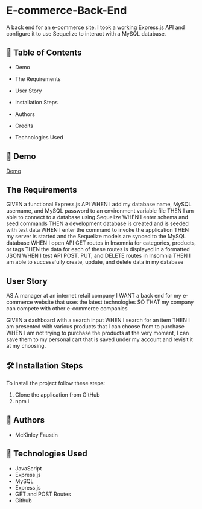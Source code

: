 # E-commerce-Back-End
A back end for an e-commerce site. I took a working Express.js API and configure it to use Sequelize to interact with a MySQL database.

## 🧐 Table of Contents

- Demo

- The Requirements

- User Story

- Installation Steps

- Authors

- Credits

- Technologies Used

## 🚀 Demo
[Demo](./ecomm.mp4)

## The Requirements
GIVEN a functional Express.js API
WHEN I add my database name, MySQL username, and MySQL password to an environment variable file
THEN I am able to connect to a database using Sequelize
WHEN I enter schema and seed commands
THEN a development database is created and is seeded with test data
WHEN I enter the command to invoke the application
THEN my server is started and the Sequelize models are synced to the MySQL database
WHEN I open API GET routes in Insomnia for categories, products, or tags
THEN the data for each of these routes is displayed in a formatted JSON
WHEN I test API POST, PUT, and DELETE routes in Insomnia
THEN I am able to successfully create, update, and delete data in my database

## User Story
AS A manager at an internet retail company
I WANT a back end for my e-commerce website that uses the latest technologies
SO THAT my company can compete with other e-commerce companies

GIVEN a dashboard with a search input WHEN I search for an item THEN I am presented with various products that I can choose from to purchase WHEN I am not trying to purchase the products at the very moment, I can save them to my personal cart that is saved under my account and revisit it at my choosing.

## 🛠️ Installation Steps
To install the project follow these steps:

1. Clone the application from GitHub
1. npm i

## 🌟 Authors
- McKinley Faustin

## 🍰 Technologies Used
- JavaScript
- Express.js
- MySQL
- Express.js
- GET and POST Routes
- Github
